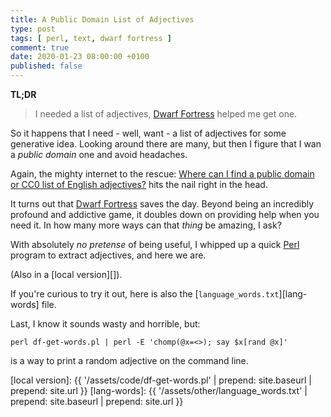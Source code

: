 ```yaml
---
title: A Public Domain List of Adjectives
type: post
tags: [ perl, text, dwarf fortress ]
comment: true
date: 2020-01-23 08:00:00 +0100
published: false
---
```


**TL;DR**

> I needed a list of adjectives, [Dwarf Fortress][] helped me get one.


So it happens that I need - well, want - a list of adjectives for some
generative idea. Looking around there are many, but then I figure that I wan
a *public domain* one and avoid headaches.

Again, the mighty internet to the rescue: [Where can I find a public domain
or CC0 list of English adjectives?][quora-question] hits the nail right in
the head.

It turns out that [Dwarf Fortress][] saves the day. Beyond being an
incredibly profound and addictive game, it doubles down on providing help
when you need it. In how many more ways can that *thing* be amazing, I ask?

With absolutely *no pretense* of being useful, I whipped up a quick [Perl][]
program to extract adjectives, and here we are.

<script src="https://gitlab.com/polettix/notechs/snippets/1931789.js"></script>

(Also in a [local version][]).

If you're curious to try it out, here is also the
[`language_words.txt`][lang-words] file.

Last, I know it sounds wasty and horrible, but:

```
perl df-get-words.pl | perl -E 'chomp(@x=<>); say $x[rand @x]'
```

is a way to print a random adjective on the command line.

[quora-question]: https://www.quora.com/Where-can-I-find-a-public-domain-or-CC0-list-of-English-adjectives
[Dwarf Fortress]: https://www.bay12games.com/dwarves/
[Perl]: https://www.perl.org/
[local version]: {{ '/assets/code/df-get-words.pl' | prepend: site.baseurl | prepend: site.url }}
[lang-words]: {{ '/assets/other/language_words.txt' | prepend: site.baseurl | prepend: site.url }}
